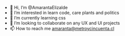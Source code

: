 - 👋 Hi, I’m @AmarantaElizalde
- 👀 I’m interested in learn code, care plants and politics
- 🌱 I’m currently learning css 
- 💞️ I’m looking to collaborate on any UX and UI projects
- 📫 How to reach me amaranta@metroycincuenta.cl

<!---
AmarantaElizalde/AmarantaElizalde is a ✨ special ✨ repository because its `README.md` (this file) appears on your GitHub profile.
You can click the Preview link to take a look at your changes.
--->
